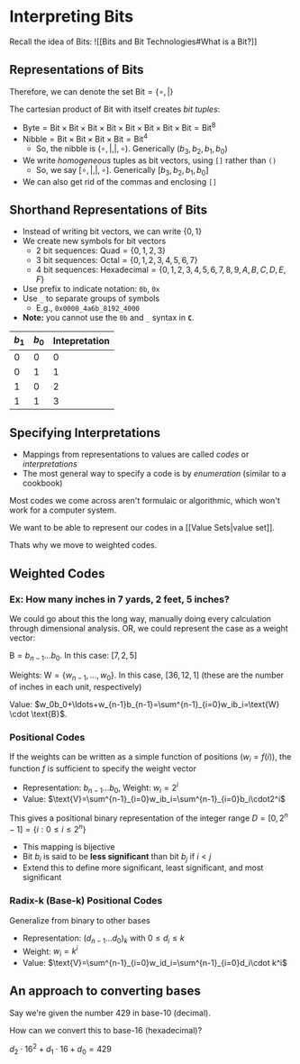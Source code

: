 # Interpreting Bits

Recall the idea of Bits:
![[Bits and Bit Technologies#What is a Bit?]]

## Representations of Bits

Therefore, we can denote the set $\text{Bit}=\{\circ, |\}$

The cartesian product of $\text{Bit}$ with itself creates *bit tuples*:
- $\text{Byte}=\text{Bit}\times\text{Bit}\times\text{Bit}\times\text{Bit}\times\text{Bit}\times\text{Bit}\times\text{Bit}\times\text{Bit}=\text{Bit}^8$ 
- $\text{Nibble}=\text{Bit}\times\text{Bit}\times\text{Bit}\times\text{Bit}=\text{Bit}^4$ 
	- So, the nibble is $(\circ, |, |, \circ)$. Generically $(b_3, b_2, b_1, b_0)$
- We write *homogeneous* tuples as bit vectors, using `[]` rather than `()`
	- So, we say $[\circ, |, |, \circ]$. Generically $[b_3, b_2, b_1, b_0]$
- We can also get rid of the commas and enclosing `[]`

## Shorthand Representations of Bits

- Instead of writing bit vectors, we can write $\{0,1\}$
- We create new symbols for bit vectors
	- 2 bit sequences: $\text{Quad}=\{0,1,2,3\}$
	- 3 bit sequences: $\text{Octal}=\{0,1,2,3,4,5,6,7\}$
	- 4 bit sequences: $\text{Hexadecimal}=\{0,1,2,3,4,5,6,7,8,9,A,B,C,D,E,F\}$
- Use prefix to indicate notation: `0b`, `0x`
- Use `_` to separate groups of symbols
	- E.g., `0x0000_4a6b_8192_4000`
- **Note:** you cannot use the `0b` and `_` syntax in **`C`**.

| $b_1$ | $b_0$ | Intepretation |
| ---- | ---- | ---- |
| 0 | 0 | 0 |
| 0 | 1 | 1 |
| 1 | 0 | 2 |
| 1 | 1 | 3 |

## Specifying Interpretations

- Mappings from representations to values are called *codes* or *interpretations*
- The most general way to specify a code is by *enumeration* (similar to a cookbook)

Most codes we come across aren't formulaic or algorithmic, which won't work for a computer system.

We want to be able to represent our codes in a [[Value Sets|value set]].

Thats why we move to weighted codes.

## Weighted Codes

### Ex: How many inches in 7 yards, 2 feet, 5 inches?

We could go about this the long way, manually doing every calculation through dimensional analysis. OR, we could represent the case as a weight vector:

$\text{B}=b_{n-1}\ldots b_0$. In this case: $[7, 2, 5]$

Weights: $\text{W}=\{w_{n-1},\ldots,w_0\}$. In this case, $[36,12,1]$ (these are the number of inches in each unit, respectively)

Value: $w_0b_0+\ldots+w_{n-1}b_{n-1}=\sum^{n-1}_{i=0}w_ib_i=\text{W} \cdot \text{B}$.

### Positional Codes

If the weights can be written as a simple function of positions ($w_i=f(i)$), the function $f$ is sufficient to specify the weight vector
- Representation: $b_{n-1}\ldots b_0$, Weight: $w_i=2^i$
- Value: $\text{V}=\sum^{n-1}_{i=0}w_ib_i=\sum^{n-1}_{i=0}b_i\cdot2^i$ 

This gives a positional binary representation of the integer range $D=[0,2^n-1]=\{i:0\leq i\leq 2^n\}$ 
- This mapping is bijective
- Bit $b_i$ is said to be **less significant** than bit $b_j$ if $i<j$
- Extend this to define more significant, least significant, and most significant

### Radix-k (Base-k) Positional Codes

Generalize from binary to other bases
- Representation: $(d_{n-1}\ldots d_0)_k$ with $0\leq d_i\leq k$
- Weight: $w_i=k^i$
- Value: $\text{V}=\sum^{n-1}_{i=0}w_id_i=\sum^{n-1}_{i=0}d_i\cdot k^i$ 

## An approach to converting bases

Say we're given the number $429$ in base-10 (decimal).

How can we convert this to base-16 (hexadecimal)?

$d_2\cdot 16^2 + d_1\cdot 16 + d_0 = 429$ 